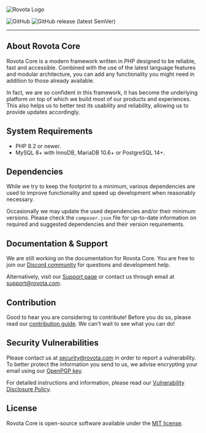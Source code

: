 ![Rovota Logo](https://cdn.rovota.com/branding/rovota/main/64x64.png)

![GitHub](https://img.shields.io/github/license/Rovota/Core?style=flat-square)
![GitHub release (latest SemVer)](https://img.shields.io/github/v/release/Rovota/Core?sort=semver&style=flat-square)

---

## About Rovota Core

Rovota Core is a modern framework written in PHP designed to be reliable, fast and accessible. Combined with the use of the latest language features and modular architecture, you can add any functionality you might need in addition to those already available.

In fact, we are so confident in this framework, it has become the underlying platform on top of which we build most of our products and experiences. This also helps us to better test its usability and reliability, allowing us to provide updates accordingly.

## System Requirements

* PHP 8.2 or newer.
* MySQL 8+ with InnoDB, MariaDB 10.6+ or PostgreSQL 14+.

## Dependencies

While we try to keep the footprint to a minimum, various dependencies are used to improve functionality and speed up development when reasonably necessary.

Occasionally we may update the used dependencies and/or their minimum versions. Please check the `composer.json` file for up-to-date information on required and suggested dependencies and their version requirements.

## Documentation & Support

We are still working on the documentation for Rovota Core. You are free to join our [Discord community](https://discord.gg/vsfVXB4) for questions and development help.

Alternatively, visit our [Support page](https://rovota.com/support) or contact us through email at [support@rovota.com](mailto:support@rovota.com).

## Contribution

Good to hear you are considering to contribute! Before you do so, please read our [contribution guide](https://github.com/Rovota/Core/blob/main/.github/CONTRIBUTING.md). We can't wait to see what you can do!

## Security Vulnerabilities

Please contact us at [security@rovota.com](mailto:security@rovota.com) in order to report a vulnerability. To better protect the information you send to us, we advise encrypting your email using our [OpenPGP key](https://cdn.rovota.com/pgp/rovota-security-public.asc).

For detailed instructions and information, please read our [Vulnerability Disclosure Policy](https://rovota.com/trust/security/vulnerability-disclosure-policy).

## License

Rovota Core is open-source software available under the [MIT license](https://github.com/Rovota/Core/blob/main/LICENSE.md).